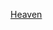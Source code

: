 ---
layout: post
wordpress_id: 1100
wordpress_url: http://noesbueno.com/archives/1100
date: '2011-04-20 10:00:42 -0500'
date_gmt: '2011-04-20 15:00:42 -0500'
body: |
  <p><a href="http://www.thehighdefinite.com/2011/04/heaven/">Heaven</a></p>
---